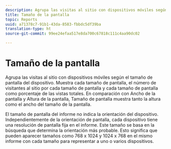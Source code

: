 ```yaml
---
description: Agrupa las visitas al sitio con dispositivos móviles según el tamaño de pantalla del dispositivo. Muestra cada tamaño de pantalla, el número de visitantes al sitio por cada tamaño de pantalla y cada tamaño de pantalla como porcentaje de las vistas totales. En comparación con Ancho de la pantalla y Altura de la pantalla, Tamaño de pantalla muestra tanto la altura como el ancho del tamaño de la pantalla.
title: Tamaño de la pantalla
topic: Reports
uuid: a71378c7-91b1-43da-8583-fbbdc5df39ba
translation-type: ht
source-git-commit: 99ee24efaa517e8da700c67818c111c4aa90dc02

---
```



# Tamaño de la pantalla

Agrupa las visitas al sitio con dispositivos móviles según el tamaño de pantalla del dispositivo. Muestra cada tamaño de pantalla, el número de visitantes al sitio por cada tamaño de pantalla y cada tamaño de pantalla como porcentaje de las vistas totales. En comparación con Ancho de la pantalla y Altura de la pantalla, Tamaño de pantalla muestra tanto la altura como el ancho del tamaño de la pantalla.

El tamaño de pantalla del informe no indica la orientación del dispositivo. Independientemente de la orientación de pantalla, cada dispositivo tiene una resolución de pantalla fija en el informe. Este tamaño se basa en la búsqueda que determina la orientación más probable. Esto significa que pueden aparecer tamaños como 768 x 1024 y 1024 x 768 en el mismo informe con cada tamaño para representar a uno o varios dispositivos.
